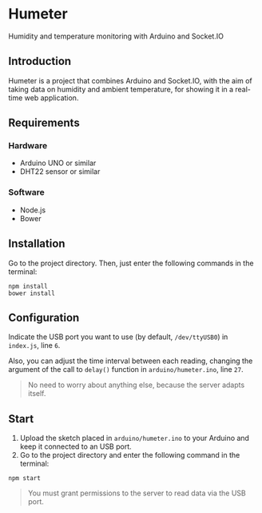 # Humeter
Humidity and temperature monitoring with Arduino and Socket.IO

## Introduction
Humeter is a project that combines Arduino and Socket.IO, with the aim of taking data on humidity and ambient temperature, for showing it in a real-time web application.

## Requirements

### Hardware
 - Arduino UNO or similar
 - DHT22 sensor or similar

### Software
 - Node.js
 - Bower

## Installation
Go to the project directory. Then, just enter the following commands in the terminal:<br/>
```
npm install
bower install
```

## Configuration
Indicate the USB port you want to use (by default, `/dev/ttyUSB0`) in `index.js`, line `6`.

Also, you can adjust the time interval between each reading, changing the argument of the call to `delay()` function in `arduino/humeter.ino`, line `27`.

> No need to worry about anything else, because the server adapts itself.

## Start
 1. Upload the sketch placed in `arduino/humeter.ino` to your Arduino and keep it connected to an USB port.
 2. Go to the project directory and enter the following command in the terminal:
```
npm start
```

> You must grant permissions to the server to read data via the USB port.
